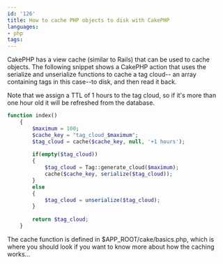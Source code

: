 ```yaml
---
id: '126'
title: How to cache PHP objects to disk with CakePHP
languages:
- php
tags:
---
```

CakePHP has a view cache (similar to Rails) that can be used to cache objects. The following snippet shows a CakePHP action that uses the serialize and unserialize functions to cache a tag cloud-- an array containing tags in this case--to disk, and then read it back.

Note that we assign a TTL of 1 hours to the tag cloud, so if it's more than one hour old it will be refreshed from the database.


```php
function index()
	{
		$maximum = 100;
		$cache_key = "tag_cloud_$maximum";
		$tag_cloud = cache($cache_key, null, '+1 hours');
		
		if(empty($tag_cloud))
		{
			$tag_cloud = Tag::generate_cloud($maximum);
			cache($cache_key, serialize($tag_cloud));
		}
		else
		{
			$tag_cloud = unserialize($tag_cloud);
		}
		
		return $tag_cloud;
	}
```
    

The cache function is defined in $APP\_ROOT/cake/basics.php, which is where you should look if you want to know more about how the caching works...

